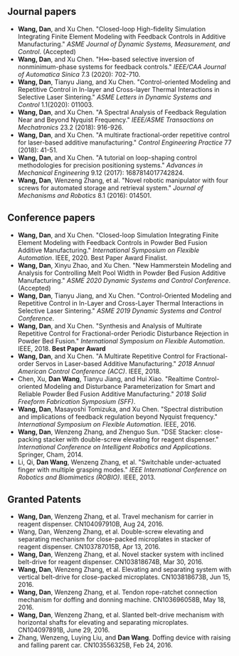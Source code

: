 ## Journal papers

- **Wang, Dan**, and Xu Chen. "Closed-loop High-fidelity Simulation Integrating Finite Element Modeling with Feedback Controls in Additive Manufacturing." *ASME Journal of Dynamic Systems, Measurement, and Control*. (Accepted)
- **Wang, Dan**, and Xu Chen. "H∞-based selective inversion of nonminimum-phase systems for feedback controls." *IEEE/CAA Journal of Automatica Sinica* 7.3 (2020): 702-710.
- **Wang, Dan**, Tianyu Jiang, and Xu Chen. "Control-oriented Modeling and Repetitive Control in In-layer and Cross-layer Thermal Interactions in Selective Laser Sintering." *ASME Letters in Dynamic Systems and Control* 1.1(2020): 011003.
- **Wang, Dan**, and Xu Chen. "A Spectral Analysis of Feedback Regulation Near and Beyond Nyquist Frequency." *IEEE/ASME Transactions on Mechatronics* 23.2 (2018): 916-926.
- **Wang, Dan**, and Xu Chen. "A multirate fractional-order repetitive control for laser-based additive manufacturing." *Control Engineering Practice* 77 (2018): 41-51.
- **Wang, Dan**, and Xu Chen. "A tutorial on loop-shaping control methodologies for precision positioning systems." *Advances in Mechanical Engineering* 9.12 (2017): 1687814017742824.
- **Wang, Dan**, Wenzeng Zhang, et al. "Novel robotic manipulator with four screws for automated storage and retrieval system." *Journal of Mechanisms and Robotics* 8.1 (2016): 014501.

## Conference papers

- **Wang, Dan**, and Xu Chen. "Closed-loop Simulation Integrating Finite Element Modeling with Feedback Controls in Powder Bed Fusion Additive Manufacturing." *International Symposium on Flexible Automation*. IEEE, 2020. Best Paper Award Finalist.
- **Wang, Dan**, Xinyu Zhao, and Xu Chen. "New Hammerstein Modeling and Analysis for Controlling Melt Pool Width in Powder Bed Fusion Additive Manufacturing." *ASME 2020 Dynamic Systems and Control Conference*. (Accepted)
- **Wang, Dan**, Tianyu Jiang, and Xu Chen. "Control-Oriented Modeling and Repetitive Control in In-Layer and Cross-Layer Thermal Interactions in Selective Laser Sintering." *ASME 2019 Dynamic Systems and Control Conference*.
- **Wang, Dan**, and Xu Chen. "Synthesis and Analysis of Multirate Repetitive Control for Fractional-order Periodic Disturbance Rejection in Powder Bed Fusion." *International Symposium on Flexible Automation*. IEEE, 2018. **Best Paper Award**
- **Wang, Dan**, and Xu Chen. "A Multirate Repetitive Control for Fractional-order Servos in Laser-based Additive Manufacturing." *2018 Annual American Control Conference (ACC)*. IEEE, 2018.
- Chen, Xu, **Dan Wang**, Tianyu Jiang, and Hui Xiao. "Realtime Control-oriented Modeling and Disturbance Parameterization for Smart and Reliable Powder Bed Fusion Additive Manufacturing." *2018 Solid Freeform Fabrication Symposium (SFF)*.
- **Wang, Dan**, Masayoshi Tomizuka, and Xu Chen. "Spectral distribution and implications of feedback regulation beyond Nyquist frequency." *International Symposium on Flexible Automation*. IEEE, 2016.
- **Wang, Dan**, Wenzeng Zhang, and Zhenguo Sun. "DSE Stacker: close-packing stacker with double-screw elevating for reagent dispenser." *International Conference on Intelligent Robotics and Applications*. Springer, Cham, 2014.
- Li, Qi, **Dan Wang**, Wenzeng Zhang, et al. "Switchable under-actuated finger with multiple grasping modes." *IEEE International Conference on Robotics and Biomimetics (ROBIO)*. IEEE, 2013.

## Granted Patents

- **Wang, Dan**, Wenzeng Zhang, et al. Travel mechanism for carrier in reagent dispenser. CN104097910B, Aug 24, 2016.
- Wang, Dan, Wenzeng Zhang, et al. Double-screw elevating and separating mechanism for close-packed microplates in stacker of reagent dispenser. CN103787015B, Apr 13, 2016.
- **Wang, Dan**, Wenzeng Zhang, et al. Novel stacker system with inclined belt-drive for reagent dispenser. CN103818674B, Mar 30, 2016.
- **Wang, Dan**, Wenzeng Zhang, et al. Elevating and separating system with vertical belt-drive for close-packed microplates. CN103818673B, Jun 15, 2016.
- **Wang, Dan**, Wenzeng Zhang, et al. Tendon rope-ratchet connection mechanism for doffing and donning machine. CN103696058B, May 18, 2016.
- **Wang, Dan**, Wenzeng Zhang, et al. Slanted belt-drive mechanism with horizontal shafts for elevating and separating microplates. CN104097891B, June 29, 2016.
- Zhang, Wenzeng, Luying Liu, and **Dan Wang**. Doffing device with raising and falling parent car. CN103556325B, Feb 24, 2016.


